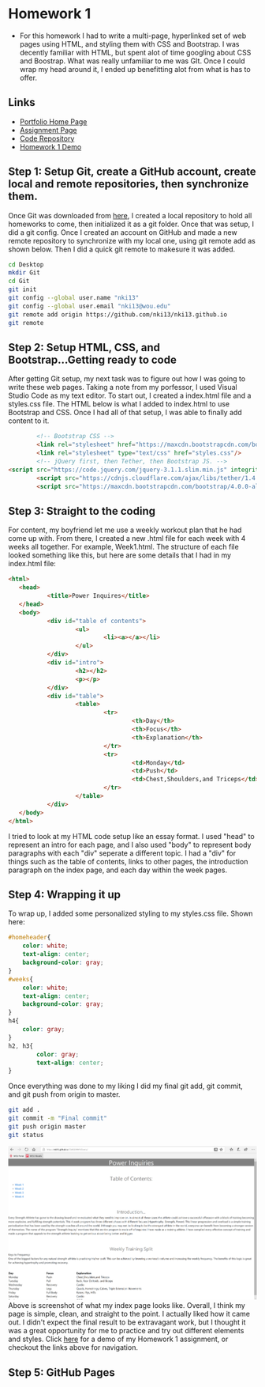 # Homework 1

* For this homework I had to write a multi-page, hyperlinked set of web pages using HTML, and styling them with CSS and Bootstrap. I was decently familiar with HTML, but spent alot of time googling about CSS and Boostrap. What was really unfamiliar to me was GIt. Once I could wrap my head around it, I ended up benefitting alot from what is has to offer.

## Links

* [Portfolio Home Page](https://nki13.github.io)
* [Assignment Page](http://www.wou.edu/~morses/classes/cs46x/assignments/HW1.html)
* [Code Repository](https://github.com/nki13/nki13.github.io/tree/master/CS460/HW1)
* [Homework 1 Demo](https://nki13.github.io/CS460/HW1/Demo/)



## Step 1: Setup Git, create a GitHub account, create local and remote repositories, then synchronize them.

Once Git was downloaded from [here](https://git-scm.com/downloads), I created a local repository to hold all homeworks to come, then initialized it as a git folder. Once that was setup, I did a git config. Once I created an account on GitHub and made a new remote repository to synchronize with my local one, using git remote add as shown below. Then I did a quick git remote to makesure it was added.

```bash
cd Desktop
mkdir Git
cd Git
git init
git config --global user.name "nki13"
git config --global user.email "nki13@wou.edu"
git remote add origin https://github.com/nki13/nki13.github.io
git remote
```
## Step 2: Setup HTML, CSS, and Bootstrap...Getting ready to code

After getting Git setup, my next task was to figure out how I was going to write these web pages. Taking a note from my porfessor, I used Visual Studio Code as my text editor. To start out, I created a index.html file and a styles.css file. The HTML below is what I added to index.html to use Bootstrap and CSS. Once I had all of that setup, I was able to finally add content to it.

```HTML
        <!-- Bootstrap CSS -->
        <link rel="stylesheet" href="https://maxcdn.bootstrapcdn.com/bootstrap/4.0.0-alpha.6/css/bootstrap.min.css" integrity="sha384-rwoIResjU2yc3z8GV/NPeZWAv56rSmLldC3R/AZzGRnGxQQKnKkoFVhFQhNUwEyJ" crossorigin="anonymous">
        <link rel="stylesheet" type="text/css" href="styles.css"/>
        <!-- jQuery first, then Tether, then Bootstrap JS. -->
<script src="https://code.jquery.com/jquery-3.1.1.slim.min.js" integrity="sha384-A7FZj7v+d/sdmMqp/nOQwliLvUsJfDHW+k9Omg/a/EheAdgtzNs3hpfag6Ed950n" crossorigin="anonymous"></script>
        <script src="https://cdnjs.cloudflare.com/ajax/libs/tether/1.4.0/js/tether.min.js" integrity="sha384-DztdAPBWPRXSA/3eYEEUWrWCy7G5KFbe8fFjk5JAIxUYHKkDx6Qin1DkWx51bBrb" crossorigin="anonymous"></script>
        <script src="https://maxcdn.bootstrapcdn.com/bootstrap/4.0.0-alpha.6/js/bootstrap.min.js" integrity="sha384-vBWWzlZJ8ea9aCX4pEW3rVHjgjt7zpkNpZk+02D9phzyeVkE+jo0ieGizqPLForn" crossorigin="anonymous"></script>

```

## Step 3: Straight to the coding

For content, my boyfriend let me use a weekly workout plan that he had come up with. From there, I created a new .html file for each week with 4 weeks all together. For example, Week1.html. The structure of each file looked something like this, but here are some details that I had in my index.html file:

```HTML
<html>
   <head>
           <title>Power Inquires</title>
   </head> 
   <body>
           <div id="table of contents">
                   <ul>
                           <li><a></a></li>
                   </ul>
           </div>
           <div id="intro">
                   <h2></h2>
                   <p></p>
           </div>
           <div id="table">
                   <table> 
                           <tr>
                                   <th>Day</th>
                                   <th>Focus</th>
                                   <th>Explanation</th>
                           </tr>
                           <tr>
                                   <td>Monday</td>
                                   <td>Push</td>
                                   <td>Chest,Shoulders,and Triceps</td>
                           </tr>
                   </table>        
           </div>
   </body>
</html>
```
I tried to look at my HTML code setup like an essay format. I used "head" to represent an intro for each page, and I also used "body" to represent body paragraphs with each "div" seperate a different topic. I had a "div" for things such as the table of contents, links to other pages, the introduction paragraph on the index page, and each day within the week pages.

## Step 4: Wrapping it up

To wrap up, I added some personalized styling to my styles.css file. Shown here:

```css
#homeheader{
    color: white;
    text-align: center;    
    background-color: gray;    
}         
#weeks{   
    color: white;   
    text-align: center;    
    background-color: gray;    
}
h4{   
    color: gray;    
}
h2, h3{    
        color: gray;    
        text-align: center;   
}
```
Once everything was done to my liking I did my final git add, git commit, and git push from origin to master.

```bash
git add .
git commit -m "Final commit"
git push origin master
git status
```

![Index Picture](Power.PNG)
Above is screenshot of what my index page looks like. Overall, I think my page is simple, clean, and straight to the point. I actually liked how it came out. I didn't expect the final result to be extravagant work, but I thought it was a great opportunity for me to practice and try out different elements and styles. Click [here](https://nki13.github.io/CS460/HW1/Demo/) for a demo of my Homework 1 assignment, or checkout the links above for navigation.

## Step 5: GitHub Pages
